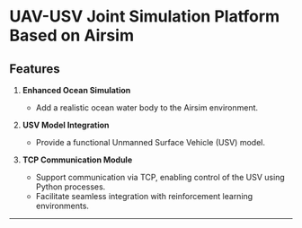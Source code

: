 # **UAV-USV Joint Simulation Platform Based on Airsim**

## **Features**
1. **Enhanced Ocean Simulation**  
   - Add a realistic ocean water body to the Airsim environment.

2. **USV Model Integration**  
   - Provide a functional Unmanned Surface Vehicle (USV) model.

3. **TCP Communication Module**  
   - Support communication via TCP, enabling control of the USV using Python processes.  
   - Facilitate seamless integration with reinforcement learning environments.

---

